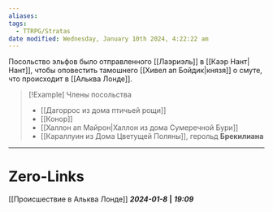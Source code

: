```yaml
---
aliases: 
tags:
  - TTRPG/Stratas
date modified: Wednesday, January 10th 2024, 4:22:22 am
---
```

Посольство эльфов было отправленного [[Лаэриэль]] в [[Каэр Нант|Нант]], чтобы оповестить тамошнего [[Хивел ап Бойдик|князя]] о смуте, что происходит в [[Альква Лонде]].

>[!Example] Члены посольства
>- [[Дагоррос из дома птичьей рощи]]
>- [[Конор]]
>- [[Халлон ап Майрон|Халлон из дома Сумеречной Бури]]
>- [[Караллуин из Дома Цветущей Поляны]], герольд **Брекилиана**

___
# Zero-Links
[[Происшествие в Альква Лонде]]
***2024-01-8*** **|** ***19:09***
